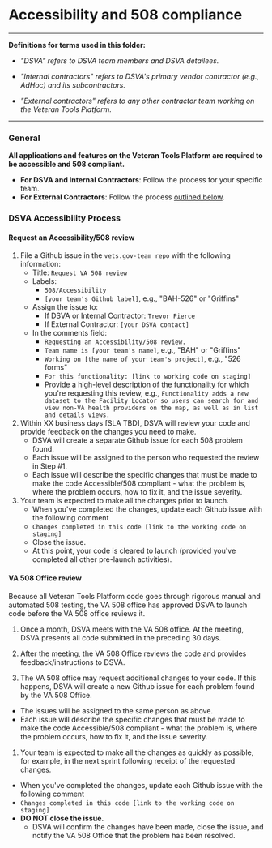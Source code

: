 # Accessibility and 508 compliance

<hr>

**Definitions for terms used in this folder:**

* *"DSVA" refers to DSVA team members and DSVA detailees.*

* *"Internal contractors" refers to DSVA's primary vendor contractor (e.g., AdHoc) and its subcontractors.*

* *"External contractors" refers to any other contractor team working on the Veteran Tools Platform.*

<hr>


### General

**All applications and features on the Veteran Tools Platform are required to be accessible and 508 compliant.** 

  * **For DSVA and Internal Contractors**: Follow the process for your specific team.
  * **For External Contractors**: Follow the process [outlined below](#screening-participants-for-external-contractors).


### DSVA Accessibility Process

#### Request an Accessibility/508 review

1. File a Github issue in the ```vets.gov-team repo``` with the following information:
    * Title: ```Request VA 508 review```
    * Labels: 
      * ```508/Accessibility```
      * ```[your team's Github label]```, e.g., "BAH-526" or "Griffins"
    * Assign the issue to: 
      * If DSVA or Internal Contractor: ```Trevor Pierce```
      * If External Contractor: ```[your DSVA contact]```
    * In the comments field: 
      * ```Requesting an Accessibility/508 review.```
      * ```Team name is [your team's name]```, e.g., "BAH" or "Griffins"
      * ```Working on [the name of your team's project]```, e.g., "526 forms"
      * ```For this functionality: [link to working code on staging]``` 
      * Provide a high-level description of the functionality for which you're requesting this review, e.g., ```Functionality adds a new dataset to the Facility Locator so users can search for and view non-VA health providers on the map, as well as in list and details views.```     
1. Within XX business days [SLA TBD], DSVA will review your code and provide feedback on the changes you need to make.
    *  DSVA will create a separate Github issue for each 508 problem found. 
    * Each issue will be assigned to the person who requested the review in Step #1. 
    * Each issue will describe the specific changes that must be made to make the code Accessible/508 compliant - what the problem is, where the problem occurs, how to fix it, and the issue severity.
1. Your team is expected to make all the changes prior to launch.
    * When you've completed the changes, update each Github issue with the following comment
    * ```Changes completed in this code [link to the working code on staging]```
    * Close the issue.
    * At this point, your code is cleared to launch (provided you've completed all other pre-launch activities).


#### VA 508 Office review

Because all Veteran Tools Platform code goes through rigorous manual and automated 508 testing, the VA 508 office has approved DSVA to launch code before the VA 508 office reviews it. 

1. Once a month, DSVA meets with the VA 508 office. At the meeting, DSVA presents all code submitted in the preceding 30 days.

1. After the meeting, the VA 508 Office reviews the code and provides feedback/instructions to DSVA.

1. The VA 508 office may request additional changes to your code. If this happens, DSVA will create a new Github issue for each problem found by the VA 508 Office.
  * The issues will be assigned to the same person as above.
  * Each issue will describe the specific changes that must be made to make the code Accessible/508 compliant - what the problem is, where the problem occurs, how to fix it, and the issue severity. 

1. Your team is expected to make all the changes as quickly as possible, for example, in the next sprint following receipt of the requested changes.
  * When you've completed the changes, update each Github issue with the following comment
  * ```Changes completed in this code [link to the working code on staging]```
  * **DO NOT close the issue.**
    * DSVA will confirm the changes have been made, close the issue, and notify the VA 508 Office that the problem has been resolved.